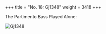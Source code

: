 +++
title = "No. 18: Gj1348"
weight = 3418
+++

The Partimento Bass Played Alone:

![Gj1348](/img/18FenBk4.jpg)
